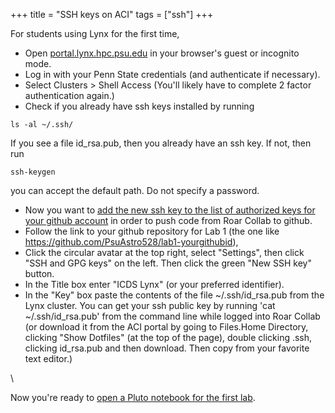 +++
title = "SSH keys on ACI"
tags = ["ssh"]
+++

For students using Lynx for the first time,
- Open [portal.lynx.hpc.psu.edu](https://portal.lynx.hpc.psu.edu/) in your browser's guest or incognito mode.
- Log in with your Penn State credentials (and authenticate if necessary).
- Select Clusters > Shell Access (You'll likely have to complete 2 factor authentication again.)
- Check if you already have ssh keys installed by running
```shell
ls -al ~/.ssh/
```
If you see a file id_rsa.pub, then you already have an ssh key.  If not, then run 
```shell
ssh-keygen
```
you can accept the default path.  Do not specify a password.

- Now you want to [add the new ssh key to the list of authorized keys for your github account](https://help.github.com/articles/adding-a-new-ssh-key-to-your-github-account/#platform-linux) in order to push code from Roar Collab to github.
- Follow the link to your github repository for Lab 1 (the one like https://github.com/PsuAstro528/lab1-yourgithubid),
- Click the circular avatar at the top right, select "Settings", then click "SSH and GPG keys" on the left.  Then click the green "New SSH key" button.  
- In the Title box enter "ICDS Lynx" (or your preferred identifier).  
- In the "Key" box paste the contents of the file ~/.ssh/id_rsa.pub from the Lynx cluster.  You can get your ssh public key by running 'cat  ~/.ssh/id_rsa.pub' from the command line while logged into Roar Collab (or download it from the ACI portal by going to Files.Home Directory, clicking "Show Dotfiles" (at the top of the page), double clicking .ssh, clicking id_rsa.pub and then download.  Then copy from your favorite text editor.)  


\\

Now you're ready to [open a Pluto notebook for the first lab](../pluto).
